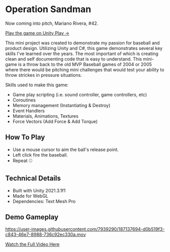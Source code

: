 
# Operation Sandman

Now coming into pitch, Mariano Rivera, #42.

[Play the game on Unity Play ->](https://play.unity.com/mg/other/operationsandman)

This mini project was created to demonstrate my passion for baseball and product design. Utilizing Unity and C#, this game demonstrates several key skills I've learned over the years. The most important of which is creating clean and self documenting code that is easy to understand. This mini-game is a throw back to the old MVP Baseball games of 2004 or 2005 where there would be pitching mini challenges that would test your ability to throw strickes in pressure situations.

Skills used to make this game:
* Game play scripting (i.e. sound controller, game controllers, etc)
* Coroutines
* Memory management (Instantiating & Destroy)
* Event Handlers
* Materials, Animations, Textures
* Force Vectors (Add Force & Add Torque)

## How To Play
* Use a mouse cursor to aim the ball's release point.
* Left click fire the baseball.
* Repeat ⚾️

## Technical Details
* Built with Unity 2021.3.1f1
* Made for WebGL
* Dependencies: Text Mesh Pro

## Demo Gameplay
https://user-images.githubusercontent.com/7939290/187137694-d0b519f3-c843-46e7-8988-736c92ec330a.mov

[Watch the Full Video Here](https://github.com/maurerpower12/Operation_Sandman/blob/4e559cfe4bc91e64ebb51a81904655202b96bfd1/ReadMeAssets/OperationSandman1.mov)
